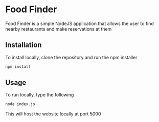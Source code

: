 # Food Finder

Food Finder is a simple NodeJS application that allows the user to find nearby restaurants and make reservations at them

## Installation

To install locally, clone the repository and  run the npm installer
```bash
npm install
```

## Usage
To run locally, type the following
```bash
node index.js
```
This will host the website locally at port 5000
